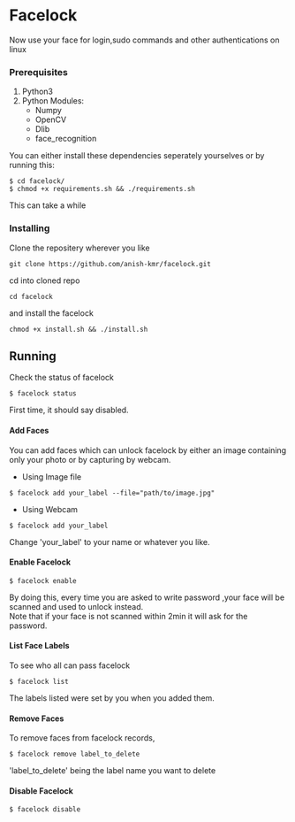 # Facelock

Now use your face for login,sudo commands and other authentications on linux

### Prerequisites

1. Python3
2. Python Modules:
   - Numpy
   - OpenCV
   - Dlib
   - face_recognition 
     
You can either install these dependencies seperately yourselves or by running this:
```
$ cd facelock/
$ chmod +x requirements.sh && ./requirements.sh
```
This can take a while

### Installing
Clone the repositery wherever you like
```
git clone https://github.com/anish-kmr/facelock.git
```
cd into cloned repo

```
cd facelock
```
and install the facelock
```
chmod +x install.sh && ./install.sh
```

## Running
Check the status of facelock
```
$ facelock status
```
First time, it should say disabled.
#### Add Faces
You can add faces which can unlock facelock by either an image containing only your photo or by capturing by webcam.
- Using Image file
```
$ facelock add your_label --file="path/to/image.jpg"
```
- Using Webcam 
```
$ facelock add your_label 
```
Change 'your_label' to your name or whatever you like.

#### Enable Facelock
```
$ facelock enable
```
By doing this, every time you are asked to write password ,your face will be scanned and used to unlock instead.<br>
Note that if your face is not scanned within 2min it will ask for the password.

#### List Face Labels
To see who all can pass facelock 
```
$ facelock list
```
The labels listed were set by you when you added them.

#### Remove Faces
To remove faces from facelock records, 
```
$ facelock remove label_to_delete
```
'label_to_delete' being the label name you want to delete

#### Disable Facelock
```
$ facelock disable
```
